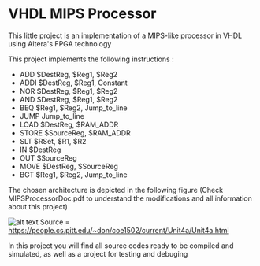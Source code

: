 # VHDL MIPS Processor
This little project is an implementation of a MIPS-like processor in VHDL using Altera's FPGA technology

This project implements the following instructions :
  - ADD $DestReg, $Reg1, $Reg2
  - ADDI $DestReg, $Reg1, Constant
  - NOR $DestReg, $Reg1, $Reg2
  - AND $DestReg, $Reg1, $Reg2
  - BEQ $Reg1, $Reg2, Jump_to_line
  - JUMP Jump_to_line
  - LOAD $DestReg, $RAM_ADDR
  - STORE $SourceReg, $RAM_ADDR
  - SLT $RSet, $R1, $R2
  - IN $DestReg
  - OUT $SourceReg
  - MOVE $DestReg, $SourceReg
  - BGT $Reg1, $Reg2, Jump_to_line

The chosen architecture is depicted in the following figure (Check MIPSProcessorDoc.pdf to understand the modifications and all information about this project)

![alt text](http://people.cs.pitt.edu/~don/coe1502/current/Unit4a/fig548.jpg)
Source = https://people.cs.pitt.edu/~don/coe1502/current/Unit4a/Unit4a.html

In this project you will find all source codes ready to be compiled and simulated, as well as a project for testing and debuging
